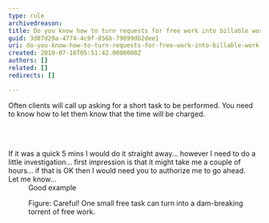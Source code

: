 ```yaml
---
type: rule
archivedreason: 
title: Do you know how to turn requests for free work into billable work?
guid: 3d87d29a-4774-4c9f-856b-79899db2dee1
uri: do-you-know-how-to-turn-requests-for-free-work-into-billable-work
created: 2010-07-16T05:51:42.0000000Z
authors: []
related: []
redirects: []

---
```



Often clients will call up asking for a short task to be performed. You need to know how to let them know that the time will be charged. 

<br><excerpt class='endintro'></excerpt><br>

  <dl class="good">
    <dt>If it was a quick 5 mins I would do it straight away... however I need to do a little investigation... first impression is that it might take me a couple of hours... if that is OK then I would need you to authorize me to go ahead. <br>
    Let me know... </dt>
    <dd>Good example </dd>
</dl>
<dl class="image">
    <dt><img alt="" src="http&#58;//www.ssw.com.au/ssw/Standards/Rules/Images/DealingwithClients-Floodgates.jpg" /> </dt>
    <dd>Figure&#58; Careful! One small free task can turn into a dam-breaking torrent of free work. </dd>
</dl>




